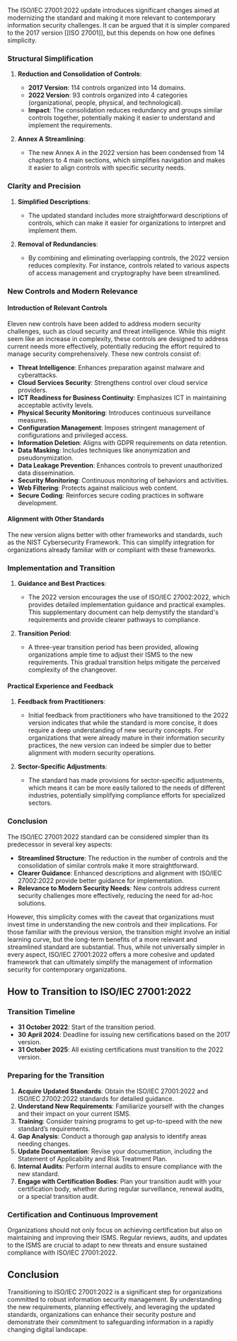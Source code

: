 
The ISO/IEC 27001:2022 update introduces significant changes aimed at modernizing the standard and making it more relevant to contemporary information security challenges. It can be argued that it is simpler compared to the 2017 version [[ISO 27001]], but this depends on how one defines simplicity.

### Structural Simplification

1. **Reduction and Consolidation of Controls**:
   - **2017 Version**: 114 controls organized into 14 domains.
   - **2022 Version**: 93 controls organized into 4 categories (organizational, people, physical, and technological).
   - **Impact**: The consolidation reduces redundancy and groups similar controls together, potentially making it easier to understand and implement the requirements.

2. **Annex A Streamlining**:
   - The new Annex A in the 2022 version has been condensed from 14 chapters to 4 main sections, which simplifies navigation and makes it easier to align controls with specific security needs.

### Clarity and Precision

1. **Simplified Descriptions**:
   - The updated standard includes more straightforward descriptions of controls, which can make it easier for organizations to interpret and implement them.

2. **Removal of Redundancies**:
   - By combining and eliminating overlapping controls, the 2022 version reduces complexity. For instance, controls related to various aspects of access management and cryptography have been streamlined.

### New Controls and Modern Relevance

#### Introduction of Relevant Controls

Eleven new controls have been added to address modern security challenges, such as cloud security and threat intelligence. While this might seem like an increase in complexity, these controls are designed to address current needs more effectively, potentially reducing the effort required to manage security comprehensively. These new controls consist of:

- **Threat Intelligence**: Enhances preparation against malware and cyberattacks.
- **Cloud Services Security**: Strengthens control over cloud service providers.
- **ICT Readiness for Business Continuity**: Emphasizes ICT in maintaining acceptable activity levels.
- **Physical Security Monitoring**: Introduces continuous surveillance measures.
- **Configuration Management**: Imposes stringent management of configurations and privileged access.
- **Information Deletion**: Aligns with GDPR requirements on data retention.
- **Data Masking**: Includes techniques like anonymization and pseudonymization.
- **Data Leakage Prevention**: Enhances controls to prevent unauthorized data dissemination.
- **Security Monitoring**: Continuous monitoring of behaviors and activities.
- **Web Filtering**: Protects against malicious web content.
- **Secure Coding**: Reinforces secure coding practices in software development.

#### Alignment with Other Standards

The new version aligns better with other frameworks and standards, such as the NIST Cybersecurity Framework. This can simplify integration for organizations already familiar with or compliant with these frameworks.

### Implementation and Transition

1. **Guidance and Best Practices**:
   - The 2022 version encourages the use of ISO/IEC 27002:2022, which provides detailed implementation guidance and practical examples. This supplementary document can help demystify the standard's requirements and provide clearer pathways to compliance.

2. **Transition Period**:
   - A three-year transition period has been provided, allowing organizations ample time to adjust their ISMS to the new requirements. This gradual transition helps mitigate the perceived complexity of the changeover.

#### Practical Experience and Feedback

1. **Feedback from Practitioners**:
   - Initial feedback from practitioners who have transitioned to the 2022 version indicates that while the standard is more concise, it does require a deep understanding of new security concepts. For organizations that were already mature in their information security practices, the new version can indeed be simpler due to better alignment with modern security operations.

2. **Sector-Specific Adjustments**:
   - The standard has made provisions for sector-specific adjustments, which means it can be more easily tailored to the needs of different industries, potentially simplifying compliance efforts for specialized sectors.

### Conclusion

The ISO/IEC 27001:2022 standard can be considered simpler than its predecessor in several key aspects:

- **Streamlined Structure**: The reduction in the number of controls and the consolidation of similar controls make it more straightforward.
- **Clearer Guidance**: Enhanced descriptions and alignment with ISO/IEC 27002:2022 provide better guidance for implementation.
- **Relevance to Modern Security Needs**: New controls address current security challenges more effectively, reducing the need for ad-hoc solutions.

However, this simplicity comes with the caveat that organizations must invest time in understanding the new controls and their implications. For those familiar with the previous version, the transition might involve an initial learning curve, but the long-term benefits of a more relevant and streamlined standard are substantial. Thus, while not universally simpler in every aspect, ISO/IEC 27001:2022 offers a more cohesive and updated framework that can ultimately simplify the management of information security for contemporary organizations.

## How to Transition to ISO/IEC 27001:2022

### Transition Timeline

- **31 October 2022**: Start of the transition period.
- **30 April 2024**: Deadline for issuing new certifications based on the 2017 version.
- **31 October 2025**: All existing certifications must transition to the 2022 version.

### Preparing for the Transition

1. **Acquire Updated Standards**: Obtain the ISO/IEC 27001:2022 and ISO/IEC 27002:2022 standards for detailed guidance.
2. **Understand New Requirements**: Familiarize yourself with the changes and their impact on your current ISMS.
3. **Training**: Consider training programs to get up-to-speed with the new standard’s requirements.
4. **Gap Analysis**: Conduct a thorough gap analysis to identify areas needing changes.
5. **Update Documentation**: Revise your documentation, including the Statement of Applicability and Risk Treatment Plan.
6. **Internal Audits**: Perform internal audits to ensure compliance with the new standard.
7. **Engage with Certification Bodies**: Plan your transition audit with your certification body, whether during regular surveillance, renewal audits, or a special transition audit.

### Certification and Continuous Improvement

Organizations should not only focus on achieving certification but also on maintaining and improving their ISMS. Regular reviews, audits, and updates to the ISMS are crucial to adapt to new threats and ensure sustained compliance with ISO/IEC 27001:2022.

## Conclusion

Transitioning to ISO/IEC 27001:2022 is a significant step for organizations committed to robust information security management. By understanding the new requirements, planning effectively, and leveraging the updated standards, organizations can enhance their security posture and demonstrate their commitment to safeguarding information in a rapidly changing digital landscape.